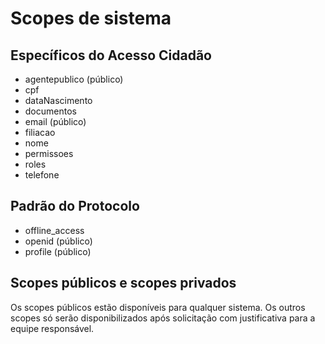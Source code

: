 # Scopes de sistema

## Específicos do Acesso Cidadão

* agentepublico (público)
* cpf
* dataNascimento
* documentos
* email (público)
* filiacao
* nome
* permissoes
* roles
* telefone

## Padrão do Protocolo

* offline_access
* openid (público)
* profile (público)

## Scopes públicos e scopes privados

Os scopes públicos estão disponíveis para qualquer sistema. Os outros scopes só serão disponibilizados após solicitação com justificativa para a equipe responsável.
